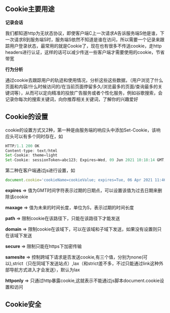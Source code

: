 ## Cookie主要用途

**记录会话**

  我们都知道http为无状态协议，即使客户端C上一次请求A告诉服务端S他是谁，下一次请求B到服务端S时，服务端S依然不知道是谁在访问，所以需要一个记录来跟踪用户登录状态，最常用的就是Cookie了，现在也有很多不传送cookie，走http headers进行认证，这样的话可以减少传送一些客户端才需要使用的cookie，节省带宽

**行为分析**

  通过cookie去跟踪用户的轨迹和使用情况，分析这些这些数据，（用户浏览了什么页面和内容/什么时候访问的/在当前页面停留多久/浏览最多的页面/查询最多的关键词等），从而可以定向精准的投放广告服务或者个性化服务，例如谷歌搜索，会记录你每次的搜索关键词，向你推荐相关关键词，了解你的兴趣爱好

## Cookie的设置
cookie的设置方式又2种，第一种是由服务端的响应头中添加Set-Cookie，该响应头可以有多个同时存在，如
```js   
HTTP/1.1 200 OK
Content-type: text/html
Set-Cookie: theme=light
Set-Cookie: sessionToken=abc123; Expires=Wed, 09 Jun 2021 10:18:14 GMT; httponly
```
第二种在客户端通过js进行设置，如
```js
document.cookie='cookieName=cookieValue; expires=Tue, 06 Apr 2021 11:46:35 GMT; path=/; domain=xxx.com; secure;samesite=strict'
```
**expires** => 值为GMT时间字符表示过期的日期点，可以设置该值为过去日期来删除该cookie<br>

**maxage** => 值为未来的时间长度，单位为S，表示过期的时间长度<br>

**path** => 限制cookie在该路径下，只能在该路径下才能发送<br>

**domain** => 限制cookie在该域下，可以在该域和子域下发送，如果没有设置则只在该域下发送<br>

**secure** => 限制只能在https下加密传输<br>

**samesite** => 控制跨域下请求是否发送cookie,有三个值，分别为none(可以),strict（只在同域下发送站点）,lax（和strict差不多，不过只能通过link这种外部导航方式进入才会发送），默认为lax<br>

**httponly** => 只通过http暴露cookie,这就表示不能通过js脚本document.cookie设置和访问
## Cookie安全
